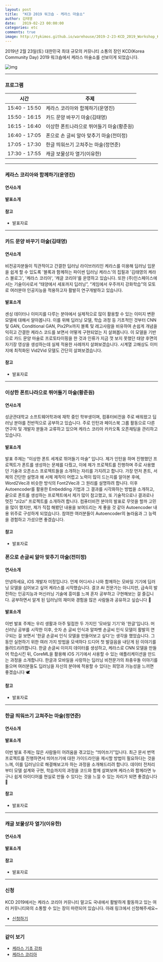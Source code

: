 ```yaml
---
layout: post
title:  "KCD 2019 워크숍 - 케라스 마술쇼"
author: 김태영
date:   2019-02-23 00:00:00
categories: etc
comments: true
image: http://tykimos.github.io/warehouse/2019-2-23-KCD_2019_Workshop_Keras_Magic_Show_title.png
---
```

2019년 2월 23일(토) 대한민국 최대 규모의 커뮤니티 소통의 장인 KCD(Korea Community Day) 2019 워크숍에서 케라스 마술쇼를 선보이게 되었습니다. 

![img](http://tykimos.github.io/warehouse/2019-2-23-KCD_2019_Workshop_Keras_Magic_Show_title.png)

---
### 프로그램

|시간|주제|
|-|-|
|15:40 - 15:50|케라스 코리아와 함께하기(운영진)|
|15:50 - 16:15|카드 문양 바꾸기 마술(김태영)|
|16:15 - 16:40|이상한 폰트나라으로 뛰어들기 마술(황준원)|
|16:40 - 17:05|폰으로 손 글씨 알아 맞추기 마술(전미정)|
|17:05 - 17:30|한글 띄워쓰기 고쳐주는 마술(정연준)|
|17:30 - 17:55|캐글 보물상자 열기(이유한)|

---
### 케라스 코리아와 함께하기(운영진)

#### 연사소개

#### 발표소개

#### 참고
* 발표자료

---
### 카드 문양 바꾸기 마술(김태영)

#### 연사소개
비전공자분들이 직관적이고 간결한 딥러닝 라이브러리인 케라스를 이용해 딥러닝 입문을 쉽게 할 수 있도록 '블록과 함께하는 파이썬 딥러닝 케라스'의 집필과 '김태영의 케라스 블로그', '케라스 코리아', '캐글 코리아'를 운영하고 있습니다. 또한 (주)인스페이스에서는 기술이사로서 “태양에서 세포까지 딥러닝”, “게임에서 우주까지 강화학습”의 모토로 여러분야 인공지능을 적용하고자 활발히 연구개발하고 있습니다.

#### 발표소개
센싱 데이터나 이미지를 다루는 분야에서 실제적으로 많이 활용할 수 있는 이미지 변환 모델에 대해서 알아봅니다. 이를 위해 딥러닝 모델, 학습 과정 등 기초적인 것부터 CNN 및 GAN, Conditional GAN, Pix2Pix까지 블록 및 레고사람을 비유하여 손쉽게 개념을 익히고 간결한 케라스 코드를 보면서 어떻게 구현되었는 지 살펴봅니다. 이 모델을 기반으로 카드 문양 마술로 프로토타이핑을 한 것과 인류가 지금 껏 보지 못했던 태양 후면의 자기장 영상을 생성하는데 실제 적용한 사례까지 살펴보겠습니다. 시계열 고해상도 이미지에 최적화된 Vid2Vid 모델도 간단히 살펴보겠습니다.

#### 참고
* 발표자료

---
### 이상한 폰트나라으로 뛰어들기 마술(황준원)

#### 연사소개
성균관대학교 소프트웨어학과에 재학 중인 학부생이며, 컴퓨터비전을 주로 배워왔고 딥러닝 분야를 전반적으로 공부하고 있습니다. 주로 인턴과 페이스북 그룹 활동으로 다른 연구자 및 개발자 분들과 교류하고 있으며 케라스 코리아 카카오톡 오픈채팅을 관리하고 있습니다.

#### 발표소개
발표 주제는 “이상한 폰트 세계로 뛰어들기 마술” 입니다. 제가 인턴을 하며 진행했던 프로젝트가 폰트를 생성하는 문제를 다뤘고, 이에 제가 프로젝트를 진행하며 주로 사용했던 기술과 오픈소스 프로젝트들을 소개하는 자리를 가지려고 합니다. 가장 먼저 폰트, 서체의 간단한 설명과 왜 서체 제작이 어렵고 노력이 많이 드는지를 알아본 후에, Word2Vec과 비슷한 방식의 Font2Vec과 그 원리를 설명하려 합니다. 이후 Autoencoder를 활용한 Embedding 기법과 그 결과를 시각화하는 방법을 소개하고, 끝으로 폰트를 생성하는 프로젝트에서 제가 많이 참고했고, 또 기술적으로나 결과로나 멋진 “zi2zi” 프로젝트를 소개하려 합니다. 컴퓨터비전 분야의 발표로 무엇을 할까 고민을 많이 했지만, 제가 직접 해봤던 내용을 보여드리는 게 좋을 것 같아 Autoencoder 내용 위주로 구성하게 되었습니다. 참여한 여러분들이 Autoencoder의 놀라움과 그 능력을 경험하고 가셨으면 좋겠습니다. 

#### 참고
* 발표자료

### 폰으로 손글씨 알아 맞추기 마술(전미정)

#### 연사소개
안녕하세요, iOS 개발자 미정입니다. 언제 어디서나 나와 함께하는 모바일 기기에 딥러닝 모델을 심어보고 싶어 케라스를 시작했습니다. 결코 AI 전문가는 아니지만, 급속히 발전하는 인공지능과 머신러닝 기술에 흥미를 느껴 혼자 공부하고 구현해보는 걸 즐깁니다. 공부하면서 알게 된 딥러닝의 재미와 경험을 많은 사람들과 공유하고 싶습니다 🤗

#### 발표소개
이번 발표 주제는 우리 생활과 아주 밀접한 두 가지인 '모바일 기기'와 '한글'입니다. 머신러닝 공부를 시작한 이후, 숫자 손 글씨 인식과 알파벳 손글씨 인식 모델이 활발히 연구되는 걸 보면서 '한글 손글씨 인식 모델을 만들어보고 싶다'는 생각을 했었습니다. 그동안 실현하기 위한 여러 가지 방법을 모색하다 드디어 첫 발걸음을 내딛게 된 이야기를 들려드리려합니다. 한글 손글씨 이미지 데이터를 생성하고, 케라스로 CNN 모델을 만들어 학습시킨 뒤, CoreML을 활용해 iOS 기기에서 사용할 수 있는 애플리케이션을 만드는 과정을 소개합니다. 한글과 모바일을 사랑하는 딥러닝 비전문가의 좌충우돌 이야기를 들으며 여러분들도 딥러닝을 자신의 분야에 적용할 수 있다는 희망과 가능성을 느끼면 좋겠습니다 🕊

#### 참고
* 발표자료

---
### 한글 띄워쓰기 고쳐주는 마술(정연준)

#### 연사소개

#### 발표소개
이번 발표 주제는 많은 사람들이 어려움을 겪고있는 “띄어쓰기”입니다. 최근 문서 번역 프로젝트를 진행하면서 띄어쓰기에 대한 가이드라인을 제시할 방법이 필요하다는 것을 느껴, 이를 딥러닝으로 해결해보고자 하는 과정을 소개해드리려 합니다. 데이터 전처리부터 모델 설계와 구현, 학습까지의 과정을 코드와 함께 살펴보며 케라스와 함께라면 누구나 쉽게 아이디어를 현실로 만들 수 있다는 것을 느낄 수 있는 자리가 되면 좋겠습니다🙂

#### 참고
* 발표자료

---
### 캐글 보물상자 열기(이유한)

#### 연사소개

#### 발표소개

#### 참고
* 발표자료

---
### 신청
KCD 2019에서는 케라스 코리아 커뮤니티 말고도 국내에서 활발하게 활동하고 있는 여러 커뮤니티와의 소통할 수 있는 장이 마련되어 있습니다. 아래 링크에서 신청해주세요~

* [신청하기](https://kcd2019.festa.io/)

---
### 같이 보기

* [케라스 기초 강좌](https://tykimos.github.io/lecture/)
* [케라스 코리아](https://www.facebook.com/groups/KerasKorea/)
